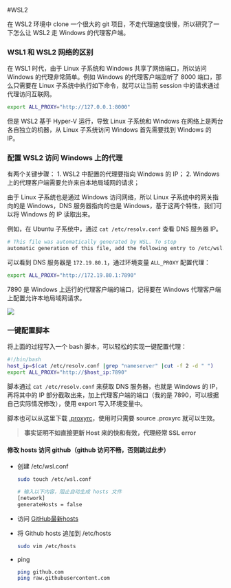 
#WSL2 

在 WSL2 环境中 clone 一个很大的 git 项目，不走代理速度很慢，所以研究了一下怎么让 WSL2 走 Windows 的代理客户端。

### WSL1 和 WSL2 网络的区别

在 WSL1 时代，由于 Linux 子系统和 Windows 共享了网络端口，所以访问 Windows 的代理非常简单。例如 Windows 的代理客户端监听了 8000 端口，那么只需要在 Linux 子系统中执行如下命令，就可以让当前 session 中的请求通过代理访问互联网。

```bash
export ALL_PROXY="http://127.0.0.1:8000"
```

但是 WSL2 基于 Hyper-V 运行，导致 Linux 子系统和 Windows 在网络上是两台各自独立的机器，从 Linux 子系统访问 Windows 首先需要找到 Windows 的 IP。

### 配置 WSL2 访问 Windows 上的代理

有两个关键步骤： 1. WSL2 中配置的代理要指向 Windows 的 IP； 2. Windows 上的代理客户端需要允许来自本地局域网的请求；

由于 Linux 子系统也是通过 Windows 访问网络，所以 Linux 子系统中的网关指向的是 Windows，DNS 服务器指向的也是 Windows，基于这两个特性，我们可以将 Windows 的 IP 读取出来。

例如，在 Ubuntu 子系统中，通过 `cat /etc/resolv.conf` 查看 DNS 服务器 IP。

```bash
# This file was automatically generated by WSL. To stop 
automatic generation of this file, add the following entry to /etc/wsl.conf:# [network]# generateResolvConf = falsenameserver 172.19.80.1
```

可以看到 DNS 服务器是 `172.19.80.1`，通过环境变量 `ALL_PROXY` 配置代理：

```bash
export ALL_PROXY="http://172.19.80.1:7890"
```

7890 是 Windows 上运行的代理客户端的端口，记得要在 Windows 代理客户端上配置允许本地局域网请求。

![](https://pic4.zhimg.com/80/v2-bb94b2e50db70e53c6b4023c051b46e3_720w.webp)

### 一键配置脚本

将上面的过程写入一个 bash 脚本，可以轻松的实现一键配置代理：

```bash
#!/bin/bash
host_ip=$(cat /etc/resolv.conf |grep "nameserver" |cut -f 2 -d " ")
export ALL_PROXY="http://$host_ip:7890"
```

脚本通过 `cat /etc/resolv.conf` 来获取 DNS 服务器，也就是 Windows 的 IP，再将其中的 IP 部分截取出来，加上代理客户端的端口（我的是 7890，可以根据自己实际情况修改），使用 export 写入环境变量中。

脚本也可以从这里下载 [.proxyrc](https://raw.githubusercontent.com/simpleapples/dotfiles/master/.proxyrc)，使用时只需要 source .proxyrc 就可以生效。

> **事实证明不如直接更新 Host 来的快和有效，代理经常 SSL error**

#### 修改 hosts 访问 github（github 访问不畅，否则跳过此步）

- 创建 /etc/wsl.conf

  ```bash
  sudo touch /etc/wsl.conf
  
  # 输入以下内容，阻止自动生成 hosts 文件
  [network]
  generateHosts = false
  ```

- 访问 [GitHub最新hosts](https://github.com/maxiaof/github-hosts)

- 将 Github hosts 追加到 /etc/hosts

  ```bash
  sudo vim /etc/hosts
  ```

- ping

  ```bash
  ping github.com
  ping raw.githubusercontent.com
  ```
